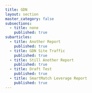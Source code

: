 ```yaml
---
title: GDN
layout: section
master_category: false
subsections:
  - title: none
    published: true
subarticles:
  - title: Another Report
    published: true
  - title: GDN Site Traffic
    published: true
  - title: Still Another Report
    published: true
  - title: Draft Test
    published: true
  - title: SmartMatch Leverage Report
    published: true
---
```



